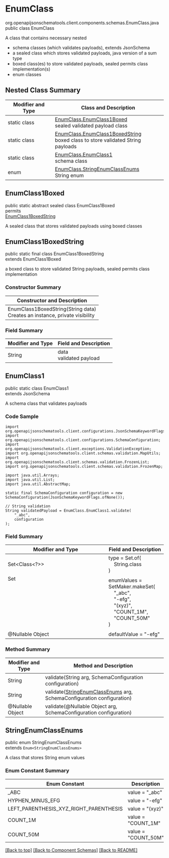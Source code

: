 # EnumClass
org.openapijsonschematools.client.components.schemas.EnumClass.java
public class EnumClass

A class that contains necessary nested
- schema classes (which validates payloads), extends JsonSchema
- a sealed class which stores validated payloads, java version of a sum type
- boxed class(es) to store validated payloads, sealed permits class implementation(s)
- enum classes

## Nested Class Summary
| Modifier and Type | Class and Description |
| ----------------- | ---------------------- |
| static class | [EnumClass.EnumClass1Boxed](#enumclass1boxed)<br> sealed validated payload class |
| static class | [EnumClass.EnumClass1BoxedString](#enumclass1boxedstring)<br> boxed class to store validated String payloads |
| static class | [EnumClass.EnumClass1](#enumclass1)<br> schema class |
| enum | [EnumClass.StringEnumClassEnums](#stringenumclassenums)<br>String enum |

## EnumClass1Boxed
public static abstract sealed class EnumClass1Boxed<br>
permits<br>
[EnumClass1BoxedString](#enumclass1boxedstring)

A sealed class that stores validated payloads using boxed classes

## EnumClass1BoxedString
public static final class EnumClass1BoxedString<br>
extends EnumClass1Boxed

a boxed class to store validated String payloads, sealed permits class implementation

### Constructor Summary
| Constructor and Description |
| --------------------------- |
| EnumClass1BoxedString(String data)<br>Creates an instance, private visibility |

### Field Summary
| Modifier and Type | Field and Description |
| ----------------- | ---------------------- |
| String | data<br>validated payload |

## EnumClass1
public static class EnumClass1<br>
extends JsonSchema

A schema class that validates payloads

### Code Sample
```
import org.openapijsonschematools.client.configurations.JsonSchemaKeywordFlags;
import org.openapijsonschematools.client.configurations.SchemaConfiguration;
import org.openapijsonschematools.client.exceptions.ValidationException;
import org.openapijsonschematools.client.schemas.validation.MapUtils;
import org.openapijsonschematools.client.schemas.validation.FrozenList;
import org.openapijsonschematools.client.schemas.validation.FrozenMap;

import java.util.Arrays;
import java.util.List;
import java.util.AbstractMap;

static final SchemaConfiguration configuration = new SchemaConfiguration(JsonSchemaKeywordFlags.ofNone());

// String validation
String validatedPayload = EnumClass.EnumClass1.validate(
    "_abc",
    configuration
);
```

### Field Summary
| Modifier and Type | Field and Description |
| ----------------- | ---------------------- |
| Set<Class<?>> | type = Set.of(<br/>&nbsp;&nbsp;&nbsp;&nbsp;String.class<br/>)<br/> |
| Set<Object> | enumValues = SetMaker.makeSet(<br>&nbsp;&nbsp;&nbsp;&nbsp;"_abc",<br>&nbsp;&nbsp;&nbsp;&nbsp;"-efg",<br>&nbsp;&nbsp;&nbsp;&nbsp;"(xyz)",<br>&nbsp;&nbsp;&nbsp;&nbsp;"COUNT_1M",<br>&nbsp;&nbsp;&nbsp;&nbsp;"COUNT_50M"<br>)<br> |
| @Nullable Object | defaultValue = "-efg" |

### Method Summary
| Modifier and Type | Method and Description |
| ----------------- | ---------------------- |
| String | validate(String arg, SchemaConfiguration configuration) |
| String | validate([StringEnumClassEnums](#stringenumclassenums) arg, SchemaConfiguration configuration) |
| @Nullable Object | validate(@Nullable Object arg, SchemaConfiguration configuration) |
## StringEnumClassEnums
public enum StringEnumClassEnums<br>
extends `Enum<StringEnumClassEnums>`

A class that stores String enum values

### Enum Constant Summary
| Enum Constant | Description |
| ------------- | ----------- |
| _ABC | value = "_abc" |
| HYPHEN_MINUS_EFG | value = "-efg" |
| LEFT_PARENTHESIS_XYZ_RIGHT_PARENTHESIS | value = "(xyz)" |
| COUNT_1M | value = "COUNT_1M" |
| COUNT_50M | value = "COUNT_50M" |

[[Back to top]](#top) [[Back to Component Schemas]](../../../README.md#Component-Schemas) [[Back to README]](../../../README.md)
